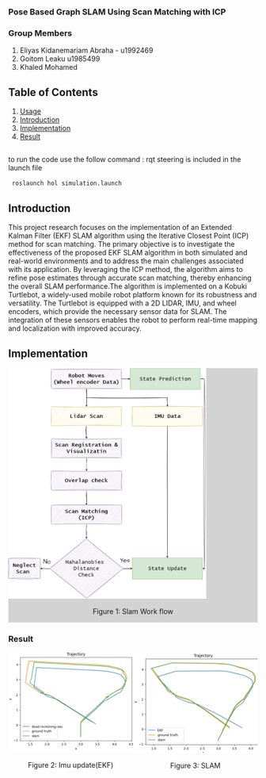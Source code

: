 

### Pose Based Graph SLAM Using Scan Matching with ICP

### Group Members 
   1. Eliyas Kidanemariam Abraha - u1992469
   2. Goitom Leaku u1985499
   3. Khaled Mohamed 
## Table of Contents
1. [Usage](#usage)
2. [Introduction](#introduction)
3. [Implementation](#features)
4. [Result](#result)


##
 to run the code use the follow command : rqt steering is included in the launch file   

 ```sh
  roslaunch hol simulation.launch
  ```
  
## Introduction
This project research focuses on the implementation  of an Extended Kalman Filter (EKF) SLAM algorithm using the Iterative Closest Point (ICP) method
for scan matching. The primary objective is to investigate the effectiveness of the proposed EKF SLAM algorithm in both simulated and real-world environments and to address the main challenges associated with its application. By leveraging the ICP method, the algorithm aims to refine pose estimates through accurate scan matching, thereby enhancing the overall SLAM performance.The algorithm is implemented on a Kobuki Turtlebot, a widely-used mobile robot platform known for its robustness and versatility. The Turtlebot is equipped with a 2D LIDAR, IMU, and wheel encoders, which provide the necessary sensor data for SLAM. The integration of these sensors enables the robot to perform real-time mapping and localization with improved accuracy.
## Implementation 
<div style="display: flex; justify-content: center; background-color: lightgray;">
    <div style="flex: 1;">
        <img src="./media/ICP/SLAM W.png" alt="Figure 1" width="400"/>
        <p style="text-align: center;">Figure 1: Slam Work flow </p>
    </div>
</div>
   



### Result 
<div style="display: flex; justify-content: center;">
    <div style="flex: 1;">
        <img src="./media/ICP/+IMU(1).png" alt="Figure 1" width="400"/>
        <p style="text-align: center;">Figure 2: Imu update(EKF) </p>
    </div>
    <div style="flex: 1;">
        <img src="./media/ICP/0.8_meter.png" alt="Figure 1" width="400"/>
        <p style="text-align: center;">Figure 3: SLAM </p>
    </div>
   
</div>


### 

